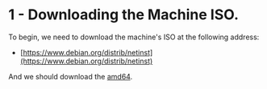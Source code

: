 # 1 -  Downloading the Machine ISO.

To begin, we need to download the machine's ISO at the following address:

- [https://www.debian.org/distrib/netinst](https://www.debian.org/distrib/netinst)

And we should download the [amd64](https://cdimage.debian.org/debian-cd/current/amd64/iso-cd/debian-12.1.0-amd64-netinst.iso).